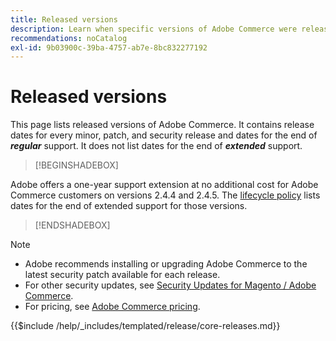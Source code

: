 ```yaml
---
title: Released versions
description: Learn when specific versions of Adobe Commerce were released.
recommendations: noCatalog
exl-id: 9b03900c-39ba-4757-ab7e-8bc832277192
---
```

# Released versions

This page lists released versions of Adobe Commerce. It contains release dates for every minor, patch, and security release and dates for the end of **_regular_** support. It does not list dates for the end of **_extended_** support.

>[!BEGINSHADEBOX]

Adobe offers a one-year support extension at no additional cost for Adobe Commerce customers on versions 2.4.4 and 2.4.5. The [lifecycle policy](lifecycle-policy.md) lists dates for the end of extended support for those versions.

>[!ENDSHADEBOX]

>[!NOTE]
>
>- Adobe recommends installing or upgrading Adobe Commerce to the latest security patch available for each release.
>- For other security updates, see [Security Updates for Magento / Adobe Commerce](https://helpx.adobe.com/security/products/magento.html).
>- For pricing, see [Adobe Commerce pricing](https://business.adobe.com/products/magento/pricing.html).

{{$include /help/_includes/templated/release/core-releases.md}}

<!-- Last updated from includes: 2025-08-12 14:32:02 -->
